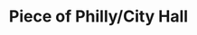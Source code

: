 ---
pid: CH299
title: Piece of Philly/City Hall
location_transcription: Mobile/Everywhere
zipcode: '19134'
outside_phl: 
neighborhood: Port Richmond
age: '27'
age_range: 20-29
instagram: 
image_file_name: CH_299.jpg
proposal_transcription: |-
  Design T-shirts with Real Philly statue/monuments
  Ex: Manhole cover of Philly on t-shirt
  Ex: Get ink on the texture you want and then transfer it on a t-short.
  *The point is to have an image of every part of the city on a shirt
  FMOI: xKsxGusman
topic: 
topic_summary: 
type: 
keywords_other: 
credit: Christian DeJesus
image_labels: Manhole Cover.
twitter: 
facebook: 
permalink: "/monuments/ch299/"
layout: item-page
---